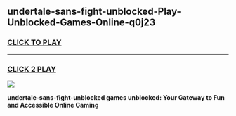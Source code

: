 
## undertale-sans-fight-unblocked-Play-Unblocked-Games-Online-q0j23
<h3>
<a href="https://premium76.site?title=undertale-sans-fight-unblocked&ref=25A">CLICK TO PLAY</a></h3>
<hr>

<h3>
<a href="https://premium76.site?title=undertale-sans-fight-unblocked&ref=25A">CLICK 2 PLAY</a>
  
</h3>

<a href="https://premium76.site?title=undertale-sans-fight-unblocked&ref=25A"><img src="https://clearcache.store/games.png"></a>


**undertale-sans-fight-unblocked games unblocked: Your Gateway to Fun and Accessible Online Gaming**
